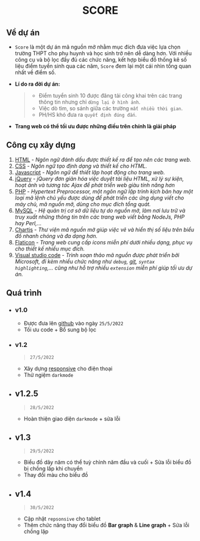 <h1 align="center">SCORE</h1>
  


## Về dự án
- `Score` là một dự án mã nguồn mở nhằm mục đích đưa việc lựa chọn trường THPT cho phụ huynh và học sinh trở nên dễ dàng hơn. Với nhiều công cụ và bộ lọc đầy đủ các chức năng, kết hợp biểu đồ thống kê số liệu điểm tuyển sinh qua các năm, `Score` đem lại một cái nhìn tổng quan nhất về điểm số.

- **Lí do ra đời dự án:**
  > - Điểm tuyển sinh 10 được đăng tải công khai trên các trang thông tin nhưng chỉ `dừng lại ở hình ảnh`.
  > - Việc dò tìm, so sánh giữa các trường `mất nhiều thời gian`.
  > - PH/HS khó đưa ra `quyết định đúng đắn`.


- **Trang web có thể tối ưu được những điều trên chính là giải pháp**

## Công cụ xây dựng
1. [HTML](https://developer.mozilla.org/en-US/docs/Web/HTML) - *Ngôn ngữ đánh dấu được thiết kế ra để tạo nên các trang web.*
2. [CSS](https://developer.mozilla.org/en-US/docs/Web/CSS) - *Ngôn ngữ tạo định dạng và thiết kế cho HTML.*
3. [Javascript](https://developer.mozilla.org/en-US/docs/Web/JavaScrip) - *Ngôn ngữ để thiết lập hoạt động cho trang web.*
4. [jQuery](https://jquery.com/) - *jQuery đơn giản hóa việc duyệt tài liệu HTML, xử lý sự kiện, hoạt ảnh và tương tác Ajax để phát triển web giàu tính năng hơn*
5. [PHP](https://www.php.net/) - *Hypertext Preprocessor, một ngôn ngữ lập trình kịch bản hay một loại mã lệnh chủ yếu được dùng để phát triển các ứng dụng viết cho máy chủ, mã nguồn mở, dùng cho mục đích tổng quát.*
6. [MySQL](https://www.mysql.com/) - *Hệ quản trị cơ sở dữ liệu tự do nguồn mở, làm nơi lưu trữ và truy xuất những thông tin trên các trang web viết bằng NodeJs, PHP hay Perl,...*
7. [Chartjs](https://www.chartjs.org/) - *Thư viện mã nguồn mở giúp việc vẽ và hiển thị số liệu trên biểu đồ nhanh chóng và đa dạng hơn.*
8. [Flaticon](https://www.flaticon.com/) - *Trang web cung cấp icons miễn phí dưới nhiều dạng, phục vụ cho thiết kế nhiều mục đích.*
9. [Visual studio code](https://code.visualstudio.com/) - *Trình soạn thảo mã nguồn được phát triển bởi Microsoft, đi kèm nhiều chức năng như `debug`, [git](https://git-scm.com/), `syntax highlighting`,... cũng như hỗ trợ nhiều `extension` miễn phí giúp tối ưu dự án.*

## Quá trình

- ### v1.0 
  - Được đưa lên [github](https://github.com/) vào ngày `25/5/2022`
  - Tối ưu code + Bổ sung bộ lọc
- ### v1.2
  > `27/5/2022`
  - Xây dựng [responsive](https://en.wikipedia.org/wiki/Responsive_web_design) cho điện thoại
  - Thử ngiệm `darkmode`
- ## v1.2.5
  > `28/5/2022`
  - Hoàn thiện giao diện `darkmode` + sửa lỗi
- ## v1.3
  > `29/5/2022`
  - Biểu đồ dãy năm có thể tuỳ chỉnh năm đầu và cuối + Sửa lỗi biểu đồ bị chồng lấp khi chuyển
  - Thay đổi màu cho biểu đồ
- ## v1.4
  > `30/5/2022`
  - Cập nhật `repsonsive` cho tablet
  - Thêm chức năng thay đổi biểu đồ **Bar graph** & **Line graph** + Sửa lỗi chồng lặp
